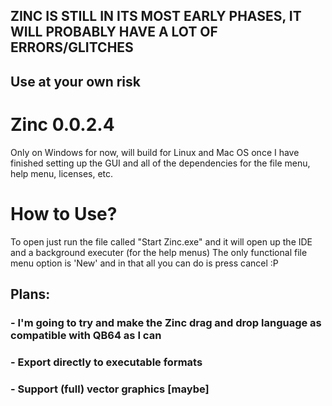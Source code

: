 ## ZINC IS STILL IN ITS MOST EARLY PHASES, IT WILL PROBABLY HAVE A LOT OF ERRORS/GLITCHES
## Use at your own risk

# Zinc 0.0.2.4
Only on Windows for now, will build for Linux and Mac OS once I have finished setting up the GUI and all of the dependencies for the file menu, help menu, licenses, etc.

# How to Use?
To open just run the file called "Start Zinc.exe" and it will open up the IDE and a background executer (for the help menus)
The only functional file menu option is 'New' and in that all you can do is press cancel :P

## Plans:
### - I'm going to try and make the Zinc drag and drop language as compatible with QB64 as I can
### - Export directly to executable formats
### - Support (full) vector graphics [maybe]
